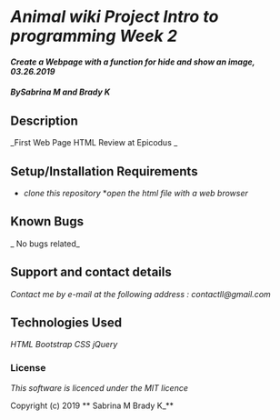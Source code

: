 # _Animal wiki Project Intro to programming Week 2_

#### _Create a Webpage with a function for hide and show an image, 03.26.2019_

#### _By**Sabrina M and Brady K**_

## Description

_First Web Page HTML Review at Epicodus _

## Setup/Installation Requirements

* _clone this repository_
*_open the html file with a web browser_




## Known Bugs

_ No bugs related_

## Support and contact details

_Contact me by e-mail at the following address : contactll@gmail.com_

## Technologies Used

_HTML_
_Bootstrap_
_CSS_
_jQuery_



### License

*This software is licenced under the MIT licence*

Copyright (c) 2019 ** Sabrina M Brady K_**
